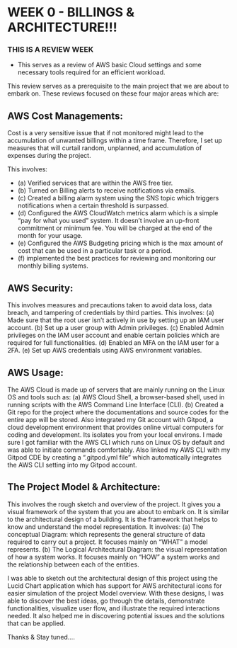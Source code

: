 # WEEK 0 - BILLINGS & ARCHITECTURE!!!
### THIS IS A REVIEW WEEK

- This serves as a review of AWS basic Cloud settings and some necessary tools required for an efficient workload.

This review serves as a prerequisite to the main project that we are about to embark on. These reviews focused on these four major areas which are:

## AWS Cost Managements: 

Cost is a very sensitive issue that if not monitored might lead to the accumulation of unwanted billings within a time frame. Therefore, I set up measures that will curtail random, unplanned, and accumulation of expenses during the project. 

This involves:

- (a) Verified services that are within the AWS free tier.
- (b) Turned on Billing alerts to receive notifications via emails.
- (c) Created a billing alarm system using the SNS topic which triggers notifications when a certain threshold is surpassed.
- (d) Configured the AWS CloudWatch metrics alarm which is a simple “pay for what you used” system. It doesn’t involve an up-front commitment or minimum fee. You will be charged at the end of the month for your usage.
- (e) Configured the AWS Budgeting pricing which is the max amount of cost that can be used in a particular task or a period.
- (f) implemented the best practices for reviewing and monitoring our monthly billing systems.

## AWS Security:

This involves measures and precautions taken to avoid data loss, data breach, and tampering of credentials by third parties.
This involves:
(a) Made sure that the root user isn’t actively in use by setting up an IAM user account.
(b) Set up a user group with Admin privileges.
(c) Enabled Admin privileges on the IAM user account and enable certain policies which are required for full functionalities.
(d) Enabled an MFA on the IAM user for a 2FA.
(e) Set up AWS credentials using AWS environment variables.

## AWS Usage: 
The AWS Cloud is made up of servers that are mainly running on the Linux OS and tools such as:
(a) AWS Cloud Shell, a browser-based shell, used in running scripts with the AWS Command Line Interface (CLI).
(b) Created a Git repo for the project where the documentations and source codes for the entire app will be stored. Also integrated my Git account with Gitpod, a cloud development environment that provides online virtual computers for coding and development. Its isolates you from your local environs.
I made sure I got familiar with the AWS CLI which runs on Linux OS by default and was able to initiate commands comfortably. Also linked my AWS CLI with my Gitpod CDE by creating a “.gitpod.yml file” which automatically integrates the AWS CLI setting into my Gitpod account.

## The Project Model & Architecture:
 This involves the rough sketch and overview of the project. It gives you a visual framework of the system that you are about to embark on. It is similar to the architectural design of a building. It is the framework that helps to know and understand the model representation. It involves:
(a) The conceptual Diagram: which represents the general structure of data required to carry out a project. It focuses mainly on “WHAT” a model represents.
(b) The Logical Architectural Diagram: the visual representation of how a system works. It focuses mainly on “HOW” a system works and the relationship between each of the entities.

I was able to sketch out the architectural design of this project using the Lucid Chart application which has support for AWS architectural icons for easier simulation of the project Model overview. With these designs, I was able to discover the best ideas, go through the details, demonstrate functionalities, visualize user flow, and illustrate the required interactions needed. It also helped me in discovering potential issues and the solutions that can be applied.

Thanks & Stay tuned….